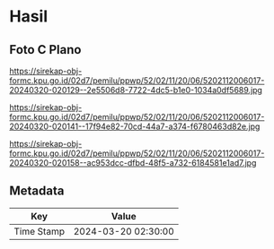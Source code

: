 # Hasil

## Foto C Plano

https://sirekap-obj-formc.kpu.go.id/02d7/pemilu/ppwp/52/02/11/20/06/5202112006017-20240320-020129--2e5506d8-7722-4dc5-b1e0-1034a0df5689.jpg

https://sirekap-obj-formc.kpu.go.id/02d7/pemilu/ppwp/52/02/11/20/06/5202112006017-20240320-020141--17f94e82-70cd-44a7-a374-f6780463d82e.jpg

https://sirekap-obj-formc.kpu.go.id/02d7/pemilu/ppwp/52/02/11/20/06/5202112006017-20240320-020158--ac953dcc-dfbd-48f5-a732-6184581e1ad7.jpg


## Metadata

| Key        | Value               |
| ---------- | ------------------- |
| Time Stamp | 2024-03-20 02:30:00 |



